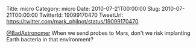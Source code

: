 Title: micro
Category: micro
Date: 2010-07-21T00:00:00
Slug: 2010-07-21T00:00:00
TwitterId: 19099170470
TweetUrl: https://twitter.com/mark_philpot/status/19099170470

[@BadAstronomer](https://twitter.com/BadAstronomer) When we send probes to Mars, don't we risk implanting Earth bacteria in that environment?